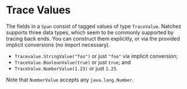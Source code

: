 # Trace Values

The fields in a `Span` consist of tagged values of type `TraceValue`. Natchez supports three data types, which seem to be commonly supported by tracing back ends. You can construct them explicitly, or via the provided implicit conversions (no import necessary).

- `Tracevalue.StringValue("foo")` or just `"foo"` via implicit conversion;
- `TraceValue.BooleanValue(true)` or just `true`; and
- `TraceValue.NumberValue(1.23)` or just `1.23`.

Note that `NumberValue` accepts any `java.lang.Number`.
